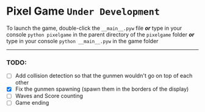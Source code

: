 # Pixel Game `Under Development`

To launch the game, double-click the `__main__.pyw` file _**or**_ type in your console
`python pixelgame` in the parent directory of the `pixelgame` folder _**or**_
type in your console `python __main__.pyw` in the game folder

---

### TODO:
- [ ] Add collision detection so that the gunmen wouldn't go on top of each other
- [x] Fix the gunmen spawning (spawn them in the borders of the display)
- [ ] Waves and Score counting
- [ ] Game ending
